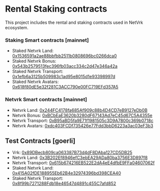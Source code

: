 # Rental Staking contracts

This project includes the rental and staking contracts used in NetVrk ecosystem.

### Staking Smart contracts [mainnet]

- Staked Netvrk Land: [0x1536591a2ae88bbfbb2511b0808696bc0266dca0](https://etherscan.io/address/0x1536591a2ae88bbfbb2511b0808696bc0266dca0)
- Staked Netvrk Bonus: [0x543b2579513fec396fb03acc334c2d47e346a42a](https://etherscan.io/address/0x543b2579513fec396fb03acc334c2d47e346a42a)
- Staked Netvrk Transport: [0x1efb6a3125b509983c1ad95e8015d1e93398997d](https://etherscan.io/address/0x1efb6a3125b509983c1ad95e8015d1e93398997d)
- Staked Netvrk Avatars: [0x618f80dE5e32f281C3ACC790e00FC719EFd357A5](https://etherscan.io/address/0x618f80dE5e32f281C3ACC790e00FC719EFd357A5)

### Netvrk Smart contracts [mainnet]

- Netvrk Land: [0x244FC4178fa685Af909c88b4D4CD7eB9127eDb0B](https://etherscan.io/address/0x244FC4178fa685Af909c88b4D4CD7eB9127eDb0B)
- Netvrk Bonus: [0xBCbEaE3620b3280dF67143Ad7eC45d67C5A4355e](https://etherscan.io/address/0xBCbEaE3620b3280dF67143Ad7eC45d67C5A4355e)
- Netvrk Transport: [0xB95aBD5fa9E71f1981505c3D9A7800c369b0718c](https://etherscan.io/address/0xB95aBD5fa9E71f1981505c3D9A7800c369b0718c)
- Netvrk Avatars: [0xdc403FCDf735426e77Fdd3bbD6223a3ac03eF3b3](https://etherscan.io/address/0xdc403FCDf735426e77Fdd3bbD6223a3ac03eF3b3)

## Test Contracts [goerli]

- Vrk: [0x89DBecb809ca063387B73d4dF8DAba127CD5DB25](https://goerli.etherscan.io/address/0x89DBecb809ca063387B73d4dF8DAba127CD5DB25)
- Netvrk Land: [0x3B202Ef8946efC3ebEA29ADa80ba3756E3D897f8](https://goerli.etherscan.io/address/0x3B202Ef8946efC3ebEA29ADa80ba3756E3D897f8)
- Netvrk Transport: [0x615b674216EB522E2dA4eE4dfbE9FFa04607062f](https://goerli.etherscan.io/address/0x615b674216EB522E2dA4eE4dfbE9FFa04607062f)
- Staked Netvrk Land: [0x415A02fDE188955Eb62B4e32974396bd398CEA40](https://goerli.etherscan.io/address/0x415A02fDE188955Eb62B4e32974396bd398CEA40)
- Staked Netvrk Transport: [0x8f99b7271288Fdb18e46547d4891c455C7afd852](https://goerli.etherscan.io/address/0x8f99b7271288Fdb18e46547d4891c455C7afd852)
